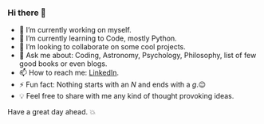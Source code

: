 ### Hi there 👋

<!--
**RajaAjayKumar/RajaAjayKumar** is a ✨ _special_ ✨ repository because its `README.md` (this file) appears on your GitHub profile.
-->


- 🔭 I’m currently working on myself.
- 🌱 I’m currently learning to Code, mostly Python.
- 👯 I’m looking to collaborate on some cool projects.
- 💬 Ask me about: Coding, Astronomy, Psychology, Philosophy, list of few good books or even blogs.
- 📫 How to reach me: [LinkedIn](www.linkedin.com).
- ⚡ Fun fact: Nothing starts with an *N* and ends with a *g*.:wink:
- :bulb: Feel free to share with me any kind of thought provoking ideas.

Have a great day ahead. :collision:
